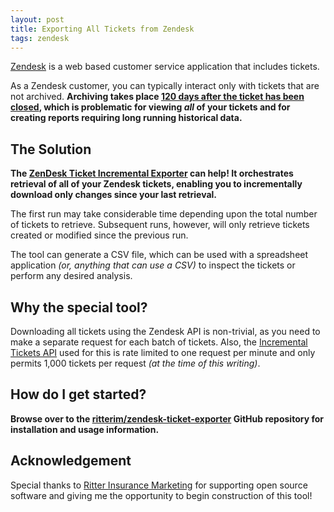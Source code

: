 ```yaml
---
layout: post
title: Exporting All Tickets from Zendesk
tags: zendesk
---
```


[Zendesk](https://www.zendesk.com/) is a web based customer service application that includes tickets.

As a Zendesk customer, you can typically interact only with tickets that are not archived. **Archiving takes place [120 days after the ticket has been closed](https://support.zendesk.com/hc/en-us/articles/203657756-Ticket-Archiving), which is problematic for viewing *all* of your tickets and for creating reports requiring long running historical data.**

## The Solution

**The [ZenDesk Ticket Incremental Exporter](https://github.com/ritterim/zendesk-ticket-exporter) can help! It orchestrates retrieval of all of your Zendesk tickets, enabling you to incrementally download only changes since your last retrieval.**

The first run may take considerable time depending upon the total number of tickets to retrieve. Subsequent runs, however, will only retrieve tickets created or modified since the previous run.

The tool can generate a CSV file, which can be used with a spreadsheet application *(or, anything that can use a CSV)* to inspect the tickets or perform any desired analysis.

## Why the special tool?

Downloading all tickets using the Zendesk API is non-trivial, as you need to make a separate request for each batch of tickets. Also, the [Incremental Tickets API](https://developer.zendesk.com/rest_api/docs/core/ticket_export) used for this is rate limited to one request per minute and only permits 1,000 tickets per request *(at the time of this writing)*.

## How do I get started?

**Browse over to the [ritterim/zendesk-ticket-exporter](https://github.com/ritterim/zendesk-ticket-exporter) GitHub repository for installation and usage information.**

## Acknowledgement

Special thanks to [Ritter Insurance Marketing](http://www.ritterim.com/) for supporting open source software and giving me the opportunity to begin construction of this tool!
